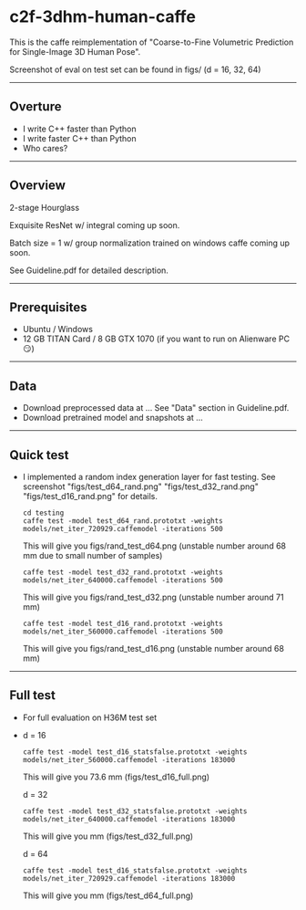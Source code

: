 # c2f-3dhm-human-caffe
This is the caffe reimplementation of "Coarse-to-Fine Volumetric Prediction for Single-Image 3D Human Pose".

Screenshot of eval on test set can be found in figs/ (d = 16, 32, 64) 


----
## Overture
- I write C++ faster than Python
- I write faster C++ than Python
- Who cares?

----
## Overview
2-stage Hourglass 

Exquisite ResNet w/ integral coming up soon. 

Batch size = 1 w/ group normalization trained on windows caffe coming up soon.

See Guideline.pdf for detailed description.

----
## Prerequisites
- Ubuntu / Windows
- 12 GB TITAN Card / 8 GB GTX 1070 (if you want to run on Alienware PC😏)

----
## Data
- Download preprocessed data at ... See "Data" section in Guideline.pdf.
- Download pretrained model and snapshots at ...

----
## Quick test 
- I implemented a random index generation layer for fast testing. See screenshot "figs/test_d64_rand.png" "figs/test_d32_rand.png" "figs/test_d16_rand.png" for details.
  ```
  cd testing
  caffe test -model test_d64_rand.prototxt -weights models/net_iter_720929.caffemodel -iterations 500
  ```
  This will give you figs/rand_test_d64.png (unstable number around 68 mm due to small number of samples)
  
  ```
  caffe test -model test_d32_rand.prototxt -weights models/net_iter_640000.caffemodel -iterations 500
  ```
  This will give you figs/rand_test_d32.png (unstable number around 71 mm)
  
  ```
  caffe test -model test_d16_rand.prototxt -weights models/net_iter_560000.caffemodel -iterations 500
  ```
  This will give you figs/rand_test_d16.png (unstable number around 68 mm)
  
  
----
## Full test 
- For full evaluation on H36M test set
- d = 16
  ```
  caffe test -model test_d16_statsfalse.prototxt -weights models/net_iter_560000.caffemodel -iterations 183000
  ```
  This will give you 73.6 mm (figs/test_d16_full.png)
  
  d = 32
  ```
  caffe test -model test_d32_statsfalse.prototxt -weights models/net_iter_640000.caffemodel -iterations 183000
  ```
  This will give you mm (figs/test_d32_full.png)
  
  d = 64
  ```
  caffe test -model test_d16_statsfalse.prototxt -weights models/net_iter_720929.caffemodel -iterations 183000
  ```
  This will give you mm (figs/test_d64_full.png)